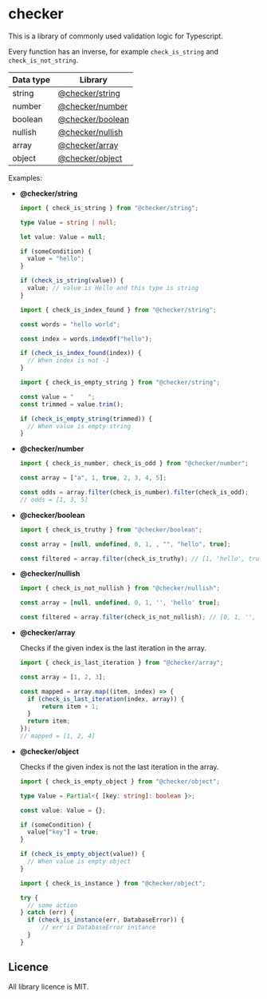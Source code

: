 # checker

This is a library of commonly used validation logic for Typescript.

Every function has an inverse, for example `check_is_string` and
`check_is_not_string`.

| **Data type** | **Library**                            |
| ------------- | -------------------------------------- |
| string        | [@checker/string](./packages/string)   |
| number        | [@checker/number](./packages/number)   |
| boolean       | [@checker/boolean](./packages/boolean) |
| nullish       | [@checker/nullish](./packages/nullish) |
| array         | [@checker/array](./packages/array)     |
| object        | [@checker/object](./packages/object)   |

Examples:

- **@checker/string**

  ```ts
  import { check_is_string } from "@checker/string";

  type Value = string | null;

  let value: Value = null;

  if (someCondition) {
  	value = "hello";
  }

  if (check_is_string(value)) {
  	value; // value is Hello and this type is string
  }
  ```

  ```ts
  import { check_is_index_found } from "@checker/string";

  const words = "hello world";

  const index = words.indexOf("hello");

  if (check_is_index_found(index)) {
  	// When index is not -1
  }
  ```

  ```ts
  import { check_is_empty_string } from "@checker/string";

  const value = "    ";
  const trimmed = value.trim();

  if (check_is_empty_string(trimmed)) {
  	// When value is empty string
  }
  ```

- **@checker/number**

  ```ts
  import { check_is_number, check_is_odd } from "@checker/number";

  const array = ["a", 1, true, 2, 3, 4, 5];

  const odds = array.filter(check_is_number).filter(check_is_odd);
  // odds = [1, 3, 5]
  ```

- **@checker/boolean**

  ```ts
  import { check_is_truthy } from "@checker/boolean";

  const array = [null, undefined, 0, 1, , "", "hello", true];

  const filtered = array.filter(check_is_truthy); // [1, 'hello', true]
  ```

- **@checker/nullish**

  ```ts
  import { check_is_not_nullish } from "@checker/nullish";

  const array = [null, undefined, 0, 1, '', 'hello' true];

  const filtered = array.filter(check_is_not_nullish); // [0, 1, '', 'hello', true]
  ```

- **@checker/array**

  Checks if the given index is the last iteration in the array.

  ```ts
  import { check_is_last_iteration } from "@checker/array";

  const array = [1, 2, 3];

  const mapped = array.map((item, index) => {
  	if (check_is_last_iteration(index, array)) {
  		return item + 1;
  	}
  	return item;
  });
  // mapped = [1, 2, 4]
  ```

- **@checker/object**

  Checks if the given index is not the last iteration in the array.

  ```ts
  import { check_is_empty_object } from "@checker/object";

  type Value = Partial<{ [key: string]: boolean }>;

  const value: Value = {};

  if (someCondition) {
  	value["key"] = true;
  }

  if (check_is_empty_object(value)) {
  	// When value is empty object
  }
  ```

  ```ts
  import { check_is_instance } from "@checker/object";

  try {
  	// some action
  } catch (err) {
  	if (check_is_instance(err, DatabaseError)) {
  		// err is DatabaseError instance
  	}
  }
  ```

## Licence

All library licence is MIT.
